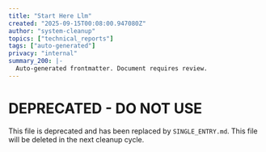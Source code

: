 ```yaml
---
title: "Start Here Llm"
created: "2025-09-15T00:08:00.947080Z"
author: "system-cleanup"
topics: ["technical_reports"]
tags: ["auto-generated"]
privacy: "internal"
summary_200: |-
  Auto-generated frontmatter. Document requires review.
---
```


# DEPRECATED - DO NOT USE

This file is deprecated and has been replaced by `SINGLE_ENTRY.md`.
This file will be deleted in the next cleanup cycle.